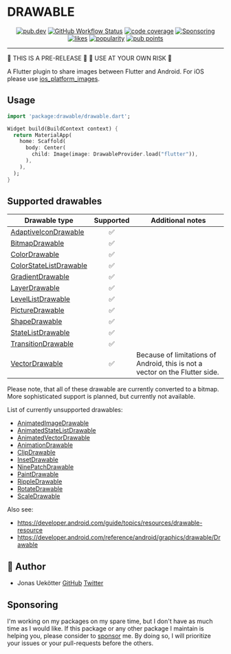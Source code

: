 # DRAWABLE

<p align="center">
  <a href="https://pub.dev/packages/drawable"><img src="https://img.shields.io/pub/v/drawable.svg" alt="pub.dev"></a>
  <a href="https://github.com/ueman/drawable/actions?query=workflow%3Abuild"><img src="https://github.com/ueman/drawable/workflows/build/badge.svg?branch=main" alt="GitHub Workflow Status"></a>
  <a href="https://codecov.io/gh/ueman/drawable"><img src="https://codecov.io/gh/ueman/drawable/branch/main/graph/badge.svg" alt="code coverage"></a>
  <a href="https://github.com/ueman#sponsor-me"><img src="https://img.shields.io/github/sponsors/ueman" alt="Sponsoring"></a>
  <a href="https://pub.dev/packages/drawable/score"><img src="https://badges.bar/drawable/likes" alt="likes"></a>
  <a href="https://pub.dev/packages/drawable/score"><img src="https://badges.bar/drawable/popularity" alt="popularity"></a>
  <a href="https://pub.dev/packages/drawable/score"><img src="https://badges.bar/drawable/pub%20points" alt="pub points"></a>
</p>

---

🚧 THIS IS A PRE-RELEASE 🚧 
🚧 USE AT YOUR OWN RISK 🚧

A Flutter plugin to share images between Flutter and Android.
For iOS please use [ios_platform_images](https://pub.dev/packages/ios_platform_images).

## Usage

```dart
import 'package:drawable/drawable.dart';

Widget build(BuildContext context) {
  return MaterialApp(
    home: Scaffold(
      body: Center(
        child: Image(image: DrawableProvider.load("flutter")),
      ),
    ),
  );
}
```

## Supported drawables

| Drawable type | Supported | Additional notes     |
|---------------|:---------:|----------------------|
| [AdaptiveIconDrawable](https://developer.android.com/reference/android/graphics/drawable/AdaptiveIconDrawable) | ✅ | |
| [BitmapDrawable](https://developer.android.com/guide/topics/resources/drawable-resource#Bitmap)               | ✅ | |
| [ColorDrawable](https://developer.android.com/reference/android/graphics/drawable/ColorDrawable) | ✅ | |
| [ColorStateListDrawable](https://developer.android.com/reference/android/graphics/drawable/ColorStateListDrawable) | ✅ | |
| [GradientDrawable](https://developer.android.com/reference/android/graphics/drawable/GradientDrawable) | ✅ | |
| [LayerDrawable](https://developer.android.com/reference/android/graphics/drawable/LayerDrawable) | ✅ | |
| [LevelListDrawable](https://developer.android.com/reference/android/graphics/drawable/LevelListDrawable) | ✅ | |
| [PictureDrawable](https://developer.android.com/reference/android/graphics/drawable/PictureDrawable) | ✅ | |
| [ShapeDrawable](https://developer.android.com/reference/android/graphics/drawable/ShapeDrawable) | ✅ | |
| [StateListDrawable](https://developer.android.com/reference/android/graphics/drawable/StateListDrawable) | ✅ | |
| [TransitionDrawable](https://developer.android.com/reference/android/graphics/drawable/TransitionDrawable) | ✅ | |
| [VectorDrawable](https://developer.android.com/reference/android/graphics/drawable/VectorDrawable) | ✅ | Because of limitations of Android, this is not a vector on the Flutter side. |

Please note, that all of these drawable are currently converted to a bitmap.
More sophisticated support is planned, but currently not available.

List of currently unsupported drawables:
- [AnimatedImageDrawable](https://developer.android.com/reference/android/graphics/drawable/AnimatedImageDrawable)
- [AnimatedStateListDrawable](https://developer.android.com/reference/android/graphics/drawable/AnimatedStateListDrawable)
- [AnimatedVectorDrawable](https://developer.android.com/reference/android/graphics/drawable/AnimatedVectorDrawable)
- [AnimationDrawable](https://developer.android.com/reference/android/graphics/drawable/AnimationDrawable)
- [ClipDrawable](https://developer.android.com/reference/android/graphics/drawable/ClipDrawable)
- [InsetDrawable](https://developer.android.com/reference/android/graphics/drawable/InsetDrawable)
- [NinePatchDrawable](https://developer.android.com/reference/android/graphics/drawable/NinePatchDrawable)
- [PaintDrawable](https://developer.android.com/reference/android/graphics/drawable/PaintDrawable)
- [RippleDrawable](https://developer.android.com/reference/android/graphics/drawable/RippleDrawable)
- [RotateDrawable](https://developer.android.com/reference/android/graphics/drawable/RotateDrawable)
- [ScaleDrawable](https://developer.android.com/reference/android/graphics/drawable/ScaleDrawable)


Also see:
- https://developer.android.com/guide/topics/resources/drawable-resource
- https://developer.android.com/reference/android/graphics/drawable/Drawable

## 📣  Author

- Jonas Uekötter [GitHub](https://github.com/ueman) [Twitter](https://twitter.com/ue_man)

## Sponsoring

I'm working on my packages on my spare time, but I don't have as much time as I would like.
If this package or any other package I maintain is helping you, please consider to [sponsor](https://github.com/ueman#sponsor-me) me.
By doing so, I will prioritize your issues or your pull-requests before the others.